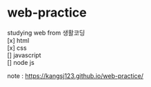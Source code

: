 # web-practice  
studying web from 생활코딩  
[x] html  
[x] css  
[] javascript  
[] node js  
 
 note : https://kangsj123.github.io/web-practice/
